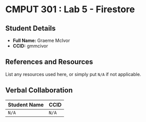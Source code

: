 # CMPUT 301 : Lab 5 - Firestore

## Student Details

- **Full Name:** Graeme McIvor
- **CCID:** gmmcivor

## References and Resources

List any resources used here, or simply put `N/A` if not applicable.

## Verbal Collaboration

| Student Name | CCID     |
| ------------ | -------- |
| `N/A` | `N/A` |
